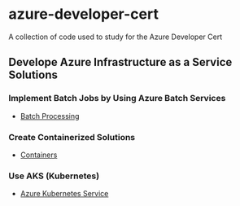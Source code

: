 # azure-developer-cert
A collection of code used to study for the Azure Developer Cert

## Develope Azure Infrastructure as a Service Solutions

### Implement Batch Jobs by Using Azure Batch Services
* [Batch Processing](https://github.com/DRpandaMD/azure-developer-cert/tree/master/IaaS/batch)

### Create Containerized Solutions 
* [Containers](https://github.com/DRpandaMD/azure-developer-cert/tree/master/IaaS/Docker)

### Use AKS (Kubernetes)
* [Azure Kubernetes Service](https://github.com/DRpandaMD/azure-developer-cert/tree/master/IaaS/Kubernetes)